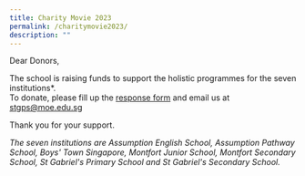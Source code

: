 ```yaml
---
title: Charity Movie 2023
permalink: /charitymovie2023/
description: ""
---
```

Dear Donors,

 The school is raising funds to support the holistic programmes for the seven institutions*.  
To donate, please fill up the [response form](/files/charity%20donation%20response%20form%20(donors).pdf) and email us at stgps@moe.edu.sg

 Thank you for your support.
 
*The seven institutions are Assumption English School, Assumption Pathway School, Boys' Town Singapore, Montfort Junior School, Montfort Secondary School, St Gabriel's Primary School and St Gabriel's Secondary School.*